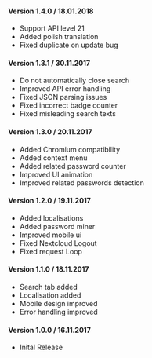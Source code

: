 #### Version 1.4.0 / 18.01.2018
- Support API level 21 
- Added polish translation
- Fixed duplicate on update bug

#### Version 1.3.1 / 30.11.2017
- Do not automatically close search
- Improved API error handling
- Fixed JSON parsing issues
- Fixed incorrect badge counter
- Fixed misleading search texts

#### Version 1.3.0 / 20.11.2017
- Added Chromium compatibility
- Added context menu
- Added related password counter
- Improved UI animation
- Improved related passwords detection

#### Version 1.2.0 / 19.11.2017
- Added localisations
- Added password miner
- Improved mobile ui
- Fixed Nextcloud Logout
- Fixed request Loop

#### Version 1.1.0 / 18.11.2017
- Search tab added
- Localisation added
- Mobile design improved
- Error handling improved

#### Version 1.0.0 / 16.11.2017
- Inital Release